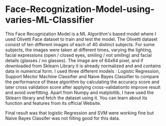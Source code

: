 # Face-Recognization-Model-using-varies-ML-Classifier

This Face Recognization Model is a ML Algorithm's based model where I used Olivetti Face dataset to train and test the model.
The Olivetti dataset consist of ten different images of each of 40 distinct subjects. For some subjects, the images were taken at different times, varying the lighting, facial expressions (open / closed eyes, smiling / not smiling) and facial details (glasses / no glasses).
The Image are of 64x64 pixel, and if downloaded from Sklearn Library it is already normalized and and contains data in numerical form.
I used three different models : Logistic Regression, Support Mector Machine Classifier and Naive Bayes Classifier to compare the performance of these algorithm by calculating the accuracy score and later cross validation score after applying cross-validationto improve result and avoid overfitting.
Apart from Numpy and matplotlib, I have used the Sklearn library and fetch the dataset using it. You can learn about its function and features from its official Website.

Final result was that logistic Regression and SVM were working fine but Naive Bayes Classifer was not fiiting good for this data.
